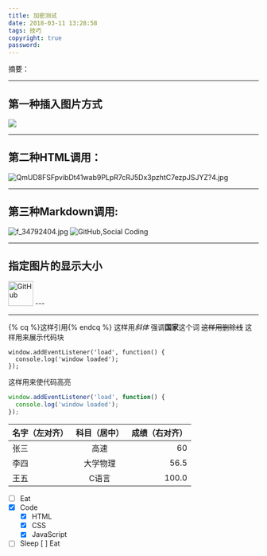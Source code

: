 ```yaml
---
title: 加密测试
date: 2018-03-11 13:28:58
tags: 技巧
copyright: true
password: 
---
```


摘要：
<!--more-->
---
第一种插入图片方式
---
<img src="http://i.miaosu.bid/data/f_34792404.jpg" >

---
第二种HTML调用：
---
<img src="http://p4.cdn.img9.top/ipfs/QmUD8FSFpvibDt41wab9PLpR7cRJ5Dx3pzhtC7ezpJSJYZ?4.jpg" alt="QmUD8FSFpvibDt41wab9PLpR7cRJ5Dx3pzhtC7ezpJSJYZ?4.jpg" >

---
第三种Markdown调用:
---
![f_34792404.jpg](http://i.miaosu.bid/data/f_34792404.jpg )
![](https://avatars2.githubusercontent.com/u/3265208?v=3&s=100 "GitHub,Social Coding")

---
指定图片的显示大小
---
<img src="https://avatars2.githubusercontent.com/u/3265208?v=3&s=100" alt="GitHub" title="GitHub,Social Coding" width="50" height="50" />
---

---
{% cq %}这样引用{% endcq %}
这样用*斜体*
强调**国家**这个词
~~这样用删除线~~
这样用来展示代码块
```
window.addEventListener('load', function() {
  console.log('window loaded');
});
```
这样用来使代码高亮
```js
window.addEventListener('load', function() {
  console.log('window loaded');
});
```
| 名字（左对齐） | 科目（居中） | 成绩（右对齐） |
| :---           | :---:        | ---:           |
| 张三           | 高速         | 60             |
| 李四           | 大学物理     | 56.5           |
| 王五           | C语言        | 100.0          | 
- [ ] Eat
- [x] Code
  - [x] HTML
  - [x] CSS
  - [x] JavaScript
- [ ] Sleep
[ ] Eat